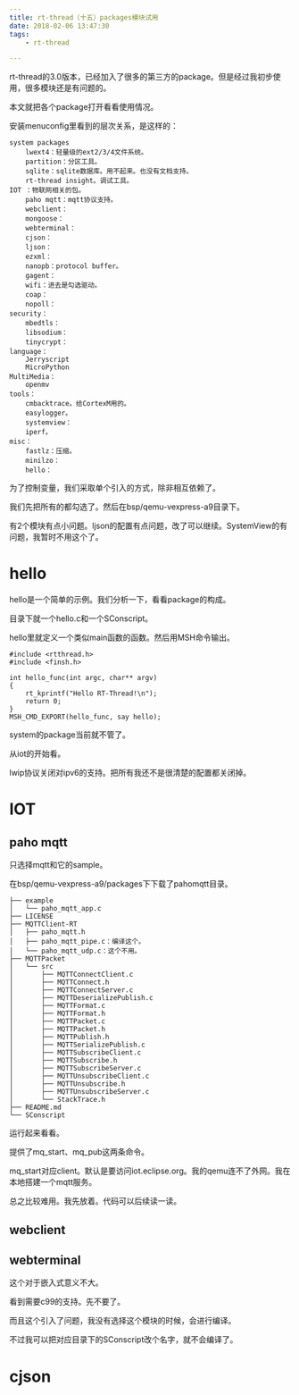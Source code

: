```yaml
---
title: rt-thread（十五）packages模块试用
date: 2018-02-06 13:47:30
tags:
	- rt-thread

---
```




rt-thread的3.0版本，已经加入了很多的第三方的package。但是经过我初步使用，很多模块还是有问题的。

本文就把各个package打开看看使用情况。

安装menuconfig里看到的层次关系，是这样的：

```
system packages
	lwext4：轻量级的ext2/3/4文件系统。
	partition：分区工具。
	sqlite：sqlite数据库。用不起来。也没有文档支持。
	rt-thread insight。调试工具。
IOT ：物联网相关的包。
	paho mqtt：mqtt协议支持。
	webclient：
	mongoose：
	webterminal：
	cjson：
	ljson：
	ezxml：
	nanopb：protocol buffer。
	gagent：
	wifi：进去是勾选驱动。
	coap：
	nopoll：
security：
	mbedtls：
	libsodium：
	tinycrypt：
language：
	Jerryscript
	MicroPython
MultiMedia：
	openmv
tools：
	cmbacktrace。给CortexM用的。
	easylogger。
	systemview：
	iperf。
misc：
	fastlz：压缩。
	minilzo：
	hello：

```

为了控制变量，我们采取单个引入的方式，除非相互依赖了。

我们先把所有的都勾选了。然后在bsp/qemu-vexpress-a9目录下。

有2个模块有点小问题。ljson的配置有点问题，改了可以继续。SystemView的有问题，我暂时不用这个了。

# hello

hello是一个简单的示例。我们分析一下，看看package的构成。

目录下就一个hello.c和一个SConscript。

hello里就定义一个类似main函数的函数。然后用MSH命令输出。

```
#include <rtthread.h>
#include <finsh.h>

int hello_func(int argc, char** argv)
{
    rt_kprintf("Hello RT-Thread!\n");
    return 0;
}
MSH_CMD_EXPORT(hello_func, say hello);

```



system的package当前就不管了。

从iot的开始看。

lwip协议关闭对ipv6的支持。把所有我还不是很清楚的配置都关闭掉。



# IOT



## paho mqtt

只选择mqtt和它的sample。

在bsp/qemu-vexpress-a9/packages下下载了pahomqtt目录。

```
├── example
│   └── paho_mqtt_app.c
├── LICENSE
├── MQTTClient-RT
│   ├── paho_mqtt.h
│   ├── paho_mqtt_pipe.c：编译这个。
│   └── paho_mqtt_udp.c：这个不用。
├── MQTTPacket
│   └── src
│       ├── MQTTConnectClient.c
│       ├── MQTTConnect.h
│       ├── MQTTConnectServer.c
│       ├── MQTTDeserializePublish.c
│       ├── MQTTFormat.c
│       ├── MQTTFormat.h
│       ├── MQTTPacket.c
│       ├── MQTTPacket.h
│       ├── MQTTPublish.h
│       ├── MQTTSerializePublish.c
│       ├── MQTTSubscribeClient.c
│       ├── MQTTSubscribe.h
│       ├── MQTTSubscribeServer.c
│       ├── MQTTUnsubscribeClient.c
│       ├── MQTTUnsubscribe.h
│       ├── MQTTUnsubscribeServer.c
│       └── StackTrace.h
├── README.md
└── SConscript
```

运行起来看看。

提供了mq_start、mq_pub这两条命令。

mq_start对应client。默认是要访问iot.eclipse.org。我的qemu连不了外网。我在本地搭建一个mqtt服务。

总之比较难用。我先放着。代码可以后续读一读。



## webclient



## webterminal

这个对于嵌入式意义不大。

看到需要c99的支持。先不要了。

而且这个引入了问题，我没有选择这个模块的时候，会进行编译。

不过我可以把对应目录下的SConscript改个名字，就不会编译了。

# cjson

